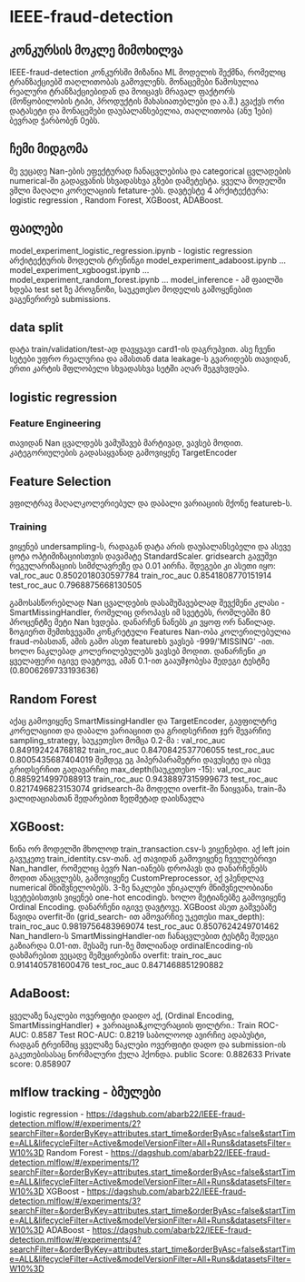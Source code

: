 # IEEE-fraud-detection
## კონკურსის მოკლე მიმოხილვა
IEEE-fraud-detection კონკურსში მიზანია ML მოდელის შექმნა, რომელიც ტრანზაქციებშ თაღლითობას გამოვლენს. მონაცემები წამოსულია რეალური ტრანზაქციებიდან და მოიცავს მრავალ ფაქტორს (მოწყობილობის ტიპი, პროდუქტის მახასიათებლები და ა.შ.) გვაქვს ორი დატასეტი და მონაცემები დაუბალანსებელია, თაღლითობა (ანუ 1ები) ბევრად ჭარბობენ 0ებს.
## ჩემი მიდგომა
მე ვეცადე Nan-ების ეფექტურად ჩანაცვლებისა და categorical ცვლადების numerical-ში გადაყვანის სხვადასხვა გზები დამეტესტა. ყველა მოდელში ვშლი მაღალი კორელაციის fetature-ებს. დავტესტე 4 არქიტექტურა: logistic regression
, Random Forest, XGBoost, ADABoost. 
## ფაილები
model_experiment_logistic_regression.ipynb - logistic regression არქიტექტურის მოდელის ტრენინგი
model_experiment_adaboost.ipynb ...
model_experiment_xgboogst.ipynb  ...
model_experiment_random_forest.ipynb ...
model_inference - ამ ფაილში ხდება test set ზე პროგნოზი, საუკეთესო მოდელის გამოყენებით ვაგენერირებ submissions. 

## data split
დატა train/validation/test-ად დავყვავი card1-ის დაგრუპვით. ასე ჩვენი სეტები უფრო რეალურია და ამასთან data leakage-ს გვარიდებს თავიდან, ერთი კარტის მფლობელი სხვადასხვა სეტში აღარ შეგვხვდება. 

## logistic regression

### Feature Engineering
თავიდან Nan ცვალდებს ვამუშავებ მარტივად, ვავსებ მოდით. კატეგორიულების გადასაყვანად გამოვიყენე TargetEncoder
## Feature Selection
ვფილტრავ მაღალკოლერიებულ და დაბალი ვარიაციის მქონე featureb-ს.

### Training
ვიყენებ undersampling-ს, რადაგან დატა არის დაუბალანსებელი და ასევე ცოტა ოპტიმიზაციისთვის დავამატე StandardScaler. gridsearch გავუშვი რეგულარიზაციის სიმძლავრეზე და 0.01 აირჩა. შდეგები კი ასეთი იყო:
val_roc_auc 0.8502018030597784
train_roc_auc 0.8541808770151914
test_roc_auc 0.7968875668130505

გამოსასწორებლად  Nan ცვალდების დასამუშავებლად შევქმენი კლასი - SmartMissingHandler, რომელიც დროპავს იმ სვეტებს, რომლებში 80 პროცენტზე მეტი Nan ხვდება. დანარჩენ ნანებს კი ვყოფ ორ ნაწილად. ზოგიერთ შემთხვევაში კონკრეტული Features Nan-ობა კოლერილებულია fraud-ობასთან, ამის გამო ასეთ featurebს ვავსებ -999/'MISSING' -ით. ხოლო ნაკლებად კოლერილებულებს ვავსებ მოდით. დანარჩენი კი ყველაფერი იგივე დავტოვე, ამან 0.1-ით გააუმჯობესა შედეგი ტესტზე (0.8006269733193636)


## Random Forest
აქაც გამოვიყენე SmartMissingHandler და TargetEncoder, გავფილტრე კორელაციით და დაბალი ვარიაციით და გრიდსერჩით ჯერ შევარჩიე sampling_strategy, საუკეთესო მომცა 0.2-მა :
val_roc_auc  0.849192424768182
train_roc_auc 0.8470842537706055
test_roc_auc 0.8005435687404019
შემდეგ ეგ ჰიპერპარამეტრი დავუსეტე და ისევ გრიდსერჩით გადავარჩიე max_depth(საუკეთესო -15):
val_roc_auc 0.8859214997088913
train_roc_auc 0.9438897315999673
test_roc_auc 0.8217496823153074
gridsearch-მა მოდელი overfit-ში წაიყვანა, train-მა ვალიდაციასთან შედარებით ზედმეტად დაისწავლა


## XGBoost:
წინა ორ მოდელში მხოლოდ train_transaction.csv-ს ვიყენებდი. აქ left join გავუკეთე train_identity.csv-თან. აქ თავიდან გამოვიყენე ჩვეულებრივი Nan_handler, რომელიც ბევრ Nan-იანებს დროპავს და დანარჩენებს მოდით ანაცვლებს, გამოვიყენე CustomPreprocessor, აქ ვჰენდლავ numerical მნიშვნელობებს. 3-ზე ნაკლები უნიკალურ მნიშვნელობიანი სვეტებისთვის ვიყენებ one-hot encodingს. ხოლო მეტიანებზე გამოვიყენე Ordinal Encoding. დანარჩენი იგივე დავტოვე. XGBoost ასეთ გაშვებაზე წავიდა overfit-ში (grid_search- ით ამოვარჩიე უკეთესი max_depth):
train_roc_auc 0.9819756483969074
test_roc_auc 0.8507624249701462
Nan_handlerი-ს SmartMissingHandler-ით ჩანაცვლებით ტესტზე შედეგი გაზიარდა 0.01-ით.
მესამე run-ზე მთლიანად ordinalEncoding-ის დახმარებით ვეცადე შემეცირებინა overfit: 
train_roc_auc 0.9141405781600476
test_roc_auc 0.8471468851290882

## AdaBoost:
ყველაზე ნაკლები ოვერფიტი დაიდო აქ, (Ordinal Encoding, SmartMissingHandler) + ვარიაცია&კოლერაციის ფილტრი.:
Train ROC-AUC: 0.8587
Test ROC-AUC: 0.8219
საბოლოოდ ავირჩიე ადაბუსტი, რადგან ტრეინშიც ყველაზე ნაკლები ოვერფიტი დადო და submission-ის გაკეთებისასაც ნორმალური ქულა ჰქონდა.
public Score: 0.882633
Private score: 0.858907

## mlflow tracking - ბმულები
logistic regression - https://dagshub.com/abarb22/IEEE-fraud-detection.mlflow/#/experiments/2?searchFilter=&orderByKey=attributes.start_time&orderByAsc=false&startTime=ALL&lifecycleFilter=Active&modelVersionFilter=All+Runs&datasetsFilter=W10%3D
Random Forest - https://dagshub.com/abarb22/IEEE-fraud-detection.mlflow/#/experiments/1?searchFilter=&orderByKey=attributes.start_time&orderByAsc=false&startTime=ALL&lifecycleFilter=Active&modelVersionFilter=All+Runs&datasetsFilter=W10%3D
XGBoost - https://dagshub.com/abarb22/IEEE-fraud-detection.mlflow/#/experiments/3?searchFilter=&orderByKey=attributes.start_time&orderByAsc=false&startTime=ALL&lifecycleFilter=Active&modelVersionFilter=All+Runs&datasetsFilter=W10%3D
ADABoost - https://dagshub.com/abarb22/IEEE-fraud-detection.mlflow/#/experiments/4?searchFilter=&orderByKey=attributes.start_time&orderByAsc=false&startTime=ALL&lifecycleFilter=Active&modelVersionFilter=All+Runs&datasetsFilter=W10%3D
